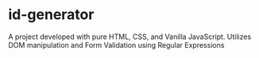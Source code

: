 # id-generator
A project developed with pure HTML, CSS, and Vanilla JavaScript. Utilizes DOM manipulation and Form Validation using Regular Expressions
